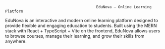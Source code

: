                                              EduNova – Online Learning Platform
 EduNova is an interactive and modern online learning platform designed to provide flexible and engaging
 education to students. Built using the MERN stack with React + TypeScript + Vite on the frontend,
 EduNova allows users to browse courses, manage their learning, and grow their skills from anywhere.
